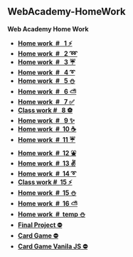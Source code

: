 ## WebAcademy-HomeWork
**Web Academy Home Work**
- **[Home work&nbsp;   # &nbsp;&nbsp;1  ⚡](https://vitaminvp.github.io/WebAcademy-HomeWork/client/docs/wa_hw_1/)**
- **[Home work&nbsp;   # &nbsp;&nbsp;2  ➿](https://vitaminvp.github.io/WebAcademy-HomeWork/client/docs/wa_hw_2/)**
- **[Home work&nbsp;   # &nbsp;&nbsp;3  ☔](https://vitaminvp.github.io/WebAcademy-HomeWork/client/docs/wa_hw_3/)**
- **[Home work&nbsp;   # &nbsp;&nbsp;4  ➰](https://vitaminvp.github.io/WebAcademy-HomeWork/client/docs/wa_hw_5/)**
- **[Home work&nbsp;   # &nbsp;&nbsp;5  ⛄](https://vitaminvp.github.io/WebAcademy-HomeWork/client/docs/wa_hw_6/)**
- **[Home work&nbsp;   # &nbsp;&nbsp;6  ⛅](https://vitaminvp.github.io/WebAcademy-HomeWork/client/docs/wa_hw_4.html)**
- **[Home work&nbsp;   # &nbsp;&nbsp;7  ✅](https://vitaminvp.github.io/WebAcademy-HomeWork/client/docs/wa_hw_7.html)**
- **[Class work  # &nbsp;&nbsp;8  ⚽](https://vitaminvp.github.io/WebAcademy-HomeWork/client/docs/wa_hw_8.html)**
- **[Home work&nbsp;   # &nbsp;&nbsp;9  ✨](https://vitaminvp.github.io/WebAcademy-HomeWork/client/docs/wa_hw_9.html)**
- **[Home work&nbsp;  # &nbsp;10 ☕](https://vitaminvp.github.io/WebAcademy-HomeWork/client/docs/wa_hw_10.html)**
- **[Home work&nbsp;  # &nbsp;11 ☔](https://vitaminvp.github.io/WebAcademy-HomeWork/client/docs/wa_hw_11.html)**
- **[Home work&nbsp;  # &nbsp;12 ⛲](https://vitaminvp.github.io/WebAcademy-HomeWork/client/docs/wa_hw_12.html)**
- **[Home work&nbsp;  # &nbsp;13 ✌](https://vitaminvp.github.io/WebAcademy-HomeWork/client/docs/wa_hw_13.html)**
- **[Home work&nbsp;  # &nbsp;14 ➰](https://vitaminvp.github.io/WebAcademy-HomeWork/client/docs/wa_hw_14.html)**
- **[Class work&nbsp;# &nbsp;15 ⚡](https://vitaminvp.github.io/WebAcademy-HomeWork/client/docs/wa_hw_15.html)**
- **[Home work&nbsp;  # &nbsp;15 ⛄](https://vitaminvp.github.io/WebAcademy-HomeWork/client/docs/wa_hw_15_1.html)**
- **[Home work&nbsp;  # &nbsp;16 ⛅](https://vitaminvp.github.io/WebAcademy-HomeWork/client/docs/wa_hw_16.html)**
- **[Home work&nbsp;  # &nbsp;temp &#9924;](https://vitaminvp.github.io/WebAcademy-HomeWork/client/docs/wa_temp.html)**
- **[Final Project ⛔](https://vitaminvp.github.io/WebAcademy-HomeWork/client/docs/wa_final_project.html)**
- **[Card Game ⛔](https://vitaminvp.github.io/WebAcademy-HomeWork/client/docs/cards.html)**
- **[Card Game Vanila JS ⛔](https://vitaminvp.github.io/WebAcademy-HomeWork/client/docs/cardjs.html)**

